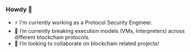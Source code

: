 ### Howdy 👋
- ⚡  I'm currently working as a Protocol Security Engineer.
- 🌱 I’m currently breaking execution models (VMs, Interpreters) across different blockchain protocols. 
- 👯 I’m looking to collaborate on blockchain related projects!
